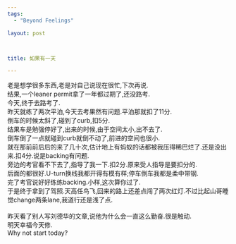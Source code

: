 ```yaml
--- 
tags: 
  - "Beyond Feelings"

layout: post



title: 如果有一天

---
```

<div id="msgcns!5F971C000415D85F!767" class="bvMsg">
<div>老是想学很多东西,老是对自己说现在很忙,下次再说.<br>结果,一个leaner permit拿了一年都过期了,还没路考.<br>今天,终于去路考了.<br>昨天就练了两次平泊,今天去考果然有问题.平泊那就扣了11分.<br>倒车的时候太斜了,碰到了curb,扣5分.<br>结果车是勉强停好了,出来的时候,由于空间太小,出不去了.<br>倒车倒了一点就碰到curb就倒不动了,前进的空间也很小.<br>就在那前前后后的来了几十次,估计地上有蚂蚁的话都被我压得稀巴烂了.还是没出来.扣4分.说是backing有问题.<br>旁边的考官看不下去了,指导了我一下.扣2分.原来受人指导是要扣分的.<br>后面的都很好.U-turn换线我都开得有模有样;停车倒车我都是柔中带钢.<br>完了考官说好好练练backing.小样,这次算你过了.<br>于是终于拿到了驾照.天高任鸟飞,回来的路上还差点闯了两次红灯.不过比起山哥睡觉change两条lane,我道行还是浅了点.</div>
<div> </div>
<div>昨天看了别人写刘德华的文章,说他为什么会一直这么勤奋.很是触动.<br>明天幸福今天修.<br>Why not start today?</div>
</div>
